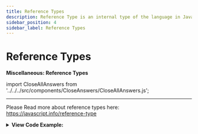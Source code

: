 ```yaml
---
title: Reference Types
description: Reference Type is an internal type of the language in JavaScript. They are used to store data. - JavaScript Interview Questions & Answers
sidebar_position: 4
sidebar_label: Reference Types
---
```


# Reference Types

**Miscellaneous: Reference Types**

<head>
  <title>Reference Types - JavaScript Interview Questions & Answers</title>
  <meta charSet="utf-8" />
</head>

import CloseAllAnswers from '../../../src/components/CloseAnswers/CloseAllAnswers.js';

<CloseAllAnswers />

---

Please Read more about reference types here: <https://javascript.info/reference-type>

<details>
  <summary><strong>View Code Example:</strong></summary>
  <div>
  <div><strong className="codeExample">Code Example:</strong> Reference Type error and solution<br /><br />

  <div></div>

```js
// Problem: Losing this // reference type error
let user = {
  name: 'John',
  hi() {
    console.log(this.name);
  },
  bye() {
    console.log('Bye');
  },
};

user.hi(); // works

// now let's call user.hi or user.bye depending on the name
(user.name == 'John' ? user.hi : user.bye)(); // Error!

////////////////////////////////////////

// Solution: Losing this
let user = {
  name: 'John',
  hi() {
    console.log('Hi, ' + this.name);
  },
  bye() {
    console.log('Bye');
  },
};

let f = user.hi.bind(user)(
  // now let's call user.hi or user.bye depending on the name
  user.name == 'John' ? user.hi : f.bye
); // returns Hi, John
```

  </div>
  </div>
</details>
